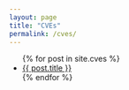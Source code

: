 ```yaml
---
layout: page
title: "CVEs"
permalink: /cves/
---
```


<ul>
  {% for post in site.cves %}
    <li>
      <a href="{{ post.url }}">{{ post.title }}</a>
    </li>
  {% endfor %}
</ul>
